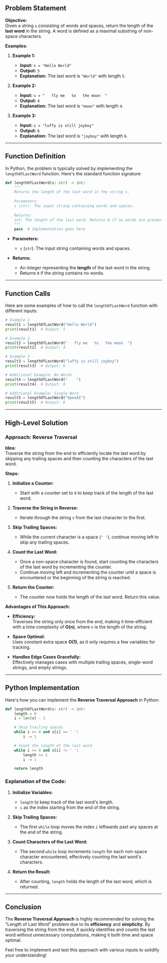 ## **Problem Statement**

**Objective:**  
Given a string `s` consisting of words and spaces, return the length of the **last word** in the string. A word is defined as a maximal substring of non-space characters.

**Examples:**

1. **Example 1:**
   - **Input:** `s = "Hello World"`
   - **Output:** `5`
   - **Explanation:** The last word is `"World"` with length `5`.

2. **Example 2:**
   - **Input:** `s = "   fly me   to   the moon  "`
   - **Output:** `4`
   - **Explanation:** The last word is `"moon"` with length `4`.

3. **Example 3:**
   - **Input:** `s = "luffy is still joyboy"`
   - **Output:** `6`
   - **Explanation:** The last word is `"joyboy"` with length `6`.

---

## **Function Definition**

In Python, the problem is typically solved by implementing the `lengthOfLastWord` function. Here's the standard function signature:

```python
def lengthOfLastWord(s: str) -> int:
    """
    Returns the length of the last word in the string s.
    
    Parameters:
    s (str): The input string containing words and spaces.
    
    Returns:
    int: The length of the last word. Returns 0 if no words are present.
    """
    pass  # Implementation goes here
```

- **Parameters:**
  - `s` (`str`): The input string containing words and spaces.

- **Returns:**
  - An integer representing the **length** of the last word in the string.
  - Returns `0` if the string contains no words.

---

## **Function Calls**

Here are some examples of how to call the `lengthOfLastWord` function with different inputs:

```python
# Example 1
result1 = lengthOfLastWord("Hello World")
print(result1)  # Output: 5

# Example 2
result2 = lengthOfLastWord("   fly me   to   the moon  ")
print(result2)  # Output: 4

# Example 3
result3 = lengthOfLastWord("luffy is still joyboy")
print(result3)  # Output: 6

# Additional Example: No Words
result4 = lengthOfLastWord("    ")
print(result4)  # Output: 0

# Additional Example: Single Word
result5 = lengthOfLastWord("OpenAI")
print(result5)  # Output: 6
```

---

## **High-Level Solution**

### **Approach: Reverse Traversal**

**Idea:**  
Traverse the string from the end to efficiently locate the last word by skipping any trailing spaces and then counting the characters of the last word.

**Steps:**

1. **Initialize a Counter:**
   - Start with a counter set to `0` to keep track of the length of the last word.

2. **Traverse the String in Reverse:**
   - Iterate through the string `s` from the last character to the first.

3. **Skip Trailing Spaces:**
   - While the current character is a space (`' '`), continue moving left to skip any trailing spaces.

4. **Count the Last Word:**
   - Once a non-space character is found, start counting the characters of the last word by incrementing the counter.
   - Continue moving left and incrementing the counter until a space is encountered or the beginning of the string is reached.

5. **Return the Counter:**
   - The counter now holds the length of the last word. Return this value.

**Advantages of This Approach:**

- **Efficiency:**  
  Traverses the string only once from the end, making it time-efficient with a time complexity of **O(n)**, where `n` is the length of the string.

- **Space Optimal:**  
  Uses constant extra space **O(1)**, as it only requires a few variables for tracking.

- **Handles Edge Cases Gracefully:**  
  Effectively manages cases with multiple trailing spaces, single-word strings, and empty strings.

---

## **Python Implementation**

Here's how you can implement the **Reverse Traversal Approach** in Python:

```python
def lengthOfLastWord(s: str) -> int:
    length = 0
    i = len(s) - 1

    # Skip trailing spaces
    while i >= 0 and s[i] == ' ':
        i -= 1

    # Count the length of the last word
    while i >= 0 and s[i] != ' ':
        length += 1
        i -= 1

    return length
```

### **Explanation of the Code:**

1. **Initialize Variables:**
   - `length` to keep track of the last word's length.
   - `i` as the index starting from the end of the string.

2. **Skip Trailing Spaces:**
   - The first `while` loop moves the index `i` leftwards past any spaces at the end of the string.

3. **Count Characters of the Last Word:**
   - The second `while` loop increments `length` for each non-space character encountered, effectively counting the last word's characters.

4. **Return the Result:**
   - After counting, `length` holds the length of the last word, which is returned.

---

## **Conclusion**

The **Reverse Traversal Approach** is highly recommended for solving the "Length of Last Word" problem due to its **efficiency** and **simplicity**. By traversing the string from the end, it quickly identifies and counts the last word without unnecessary computations, making it both time and space optimal.

Feel free to implement and test this approach with various inputs to solidify your understanding!
